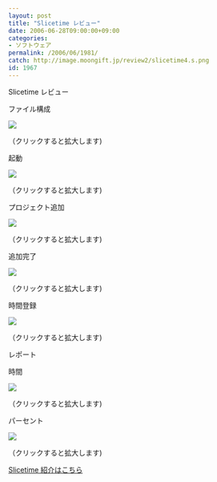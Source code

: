 ```yaml
---
layout: post
title: "Slicetime レビュー"
date: 2006-06-28T09:00:00+09:00
categories:
- ソフトウェア
permalink: /2006/06/1981/
catch: http://image.moongift.jp/review2/slicetime4.s.png
id: 1967
---
```

Slicetime レビュー  
<!--more-->

ファイル構成

  

[![](http://image.moongift.jp/review2/slicetime1.s.png)](http://image.moongift.jp/review2/slicetime1.png)  
  
（クリックすると拡大します)

  

起動

  

[![](http://image.moongift.jp/review2/slicetime2.s.png)](http://image.moongift.jp/review2/slicetime2.png)  
  
（クリックすると拡大します)

  

プロジェクト追加

  

[![](http://image.moongift.jp/review2/slicetime3.s.png)](http://image.moongift.jp/review2/slicetime3.png)  
  
（クリックすると拡大します)

  

追加完了

  

[![](http://image.moongift.jp/review2/slicetime4.s.png)](http://image.moongift.jp/review2/slicetime4.png)  
  
（クリックすると拡大します)

  

時間登録

  

[![](http://image.moongift.jp/review2/slicetime5.s.png)](http://image.moongift.jp/review2/slicetime5.png)  
  
（クリックすると拡大します)

  

レポート

  

時間

  

[![](http://image.moongift.jp/review2/slicetime6.s.png)](http://image.moongift.jp/review2/slicetime6.png)  
  
（クリックすると拡大します)

  

パーセント

  

[![](http://image.moongift.jp/review2/slicetime7.s.png)](http://image.moongift.jp/review2/slicetime7.png)  
  
（クリックすると拡大します)

  

[Slicetime 紹介はこちら](http://oss.moongift.jp/intro/i-1974.html)

